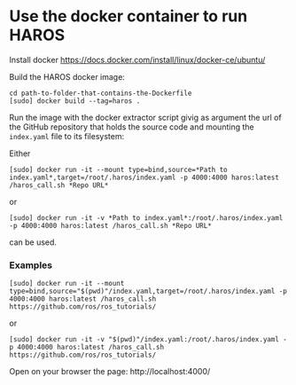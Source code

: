 # Use the docker container to run HAROS

Install docker https://docs.docker.com/install/linux/docker-ce/ubuntu/

Build the HAROS docker image:
```
cd path-to-folder-that-contains-the-Dockerfile
[sudo] docker build --tag=haros .
```

Run the image with the docker extractor script givig as argument the url of the GitHub repository that holds the source code and mounting the `index.yaml` file to its filesystem:

Either
```
[sudo] docker run -it --mount type=bind,source=*Path to index.yaml*,target=/root/.haros/index.yaml -p 4000:4000 haros:latest /haros_call.sh *Repo URL*
```

or

```
[sudo] docker run -it -v *Path to index.yaml*:/root/.haros/index.yaml -p 4000:4000 haros:latest /haros_call.sh *Repo URL*
```

can be used.

### Examples
```
[sudo] docker run -it --mount type=bind,source="$(pwd)"/index.yaml,target=/root/.haros/index.yaml -p 4000:4000 haros:latest /haros_call.sh https://github.com/ros/ros_tutorials/
```

or

```
[sudo] docker run -it -v "$(pwd)"/index.yaml:/root/.haros/index.yaml -p 4000:4000 haros:latest /haros_call.sh https://github.com/ros/ros_tutorials/
```
Open on your browser the page: http://localhost:4000/
